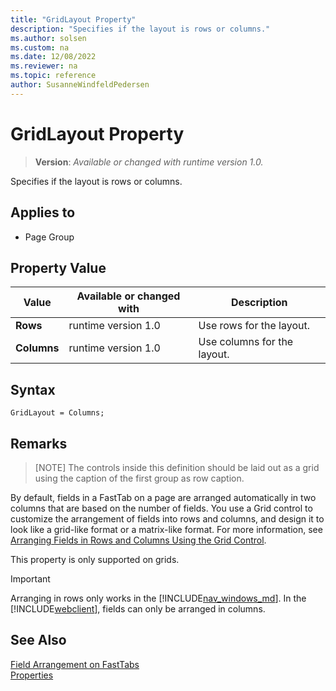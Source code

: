 ```yaml
---
title: "GridLayout Property"
description: "Specifies if the layout is rows or columns."
ms.author: solsen
ms.custom: na
ms.date: 12/08/2022
ms.reviewer: na
ms.topic: reference
author: SusanneWindfeldPedersen
---
```

[//]: # (START>DO_NOT_EDIT)
[//]: # (IMPORTANT:Do not edit any of the content between here and the END>DO_NOT_EDIT.)
[//]: # (Any modifications should be made in the .xml files in the ModernDev repo.)
# GridLayout Property
> **Version**: _Available or changed with runtime version 1.0._

Specifies if the layout is rows or columns.

## Applies to
-   Page Group

## Property Value

|Value|Available or changed with|Description|
|-----------|-----------|---------------------------------------|
|**Rows**|runtime version 1.0|Use rows for the layout.|
|**Columns**|runtime version 1.0|Use columns for the layout.|

[//]: # (IMPORTANT: END>DO_NOT_EDIT)

## Syntax

```AL
GridLayout = Columns;
```
  
## Remarks 

> [NOTE]
> The controls inside this definition should be laid out as a grid using the caption of the first group as row caption. 

By default, fields in a FastTab on a page are arranged automatically in two columns that are based on the number of fields. You use a Grid control to customize the arrangement of fields into rows and columns, and design it to look like a grid-like format or a matrix-like format. For more information, see [Arranging Fields in Rows and Columns Using the Grid Control](../devenv-arrange-fields-in-rows-and-columns-using-gridlayout-control.md).
 
This property is only supported on grids.

> [!IMPORTANT]
> Arranging in rows only works in the [!INCLUDE[nav_windows_md](../includes/nav_windows_md.md)]. In the [!INCLUDE[webclient](../includes/webclient.md)], fields can only be arranged in columns.

## See Also

[Field Arrangement on FastTabs](../devenv-arranging-fields-on-fasttab.md)  
[Properties](devenv-properties.md)